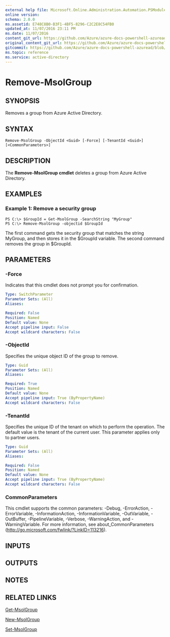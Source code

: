 ```yaml
---
external help file: Microsoft.Online.Administration.Automation.PSModule.dll-Help.xml
online version:
schema: 2.0.0
ms.assetid: E748C8B0-B3F1-4BF5-8296-C2C2E8C54FB0
updated_at: 11/07/2016 23:11 PM
ms.date: 11/07/2016
content_git_url: https://github.com/Azure/azure-docs-powershell-azuread/blob/RobdeJong-patch-11/Azure%20AD%20Cmdlets/MSOnline/v1/Remove-MsolGroup.md
original_content_git_url: https://github.com/Azure/azure-docs-powershell-azuread/blob/RobdeJong-patch-11/Azure%20AD%20Cmdlets/MSOnline/v1/Remove-MsolGroup.md
gitcommit: https://github.com/Azure/azure-docs-powershell-azuread/blob/6b2ae75363a4a068e37ba677387ea47a1caaeea3
ms.topic: reference
ms.service: active-directory
---
```


# Remove-MsolGroup

## SYNOPSIS
Removes a group from Azure Active Directory.

## SYNTAX

```
Remove-MsolGroup -ObjectId <Guid> [-Force] [-TenantId <Guid>] [<CommonParameters>]
```

## DESCRIPTION
The **Remove-MsolGroup cmdlet** deletes a group from Azure Active Directory.

## EXAMPLES

### Example 1: Remove a security group
```
PS C:\> $GroupId = Get-MsolGroup -SearchString "MyGroup"
PS C:\> Remove-MsolGroup -objectid $GroupId
```

The first command gets the security group that matches the string MyGroup, and then stores it in the $GroupId variable.
The second command removes the group in $GroupId.

## PARAMETERS

### -Force
Indicates that this cmdlet does not prompt you for confirmation.

```yaml
Type: SwitchParameter
Parameter Sets: (All)
Aliases:

Required: False
Position: Named
Default value: None
Accept pipeline input: False
Accept wildcard characters: False
```

### -ObjectId
Specifies the unique object ID of the group to remove.

```yaml
Type: Guid
Parameter Sets: (All)
Aliases:

Required: True
Position: Named
Default value: None
Accept pipeline input: True (ByPropertyName)
Accept wildcard characters: False
```

### -TenantId
Specifies the unique ID of the tenant on which to perform the operation.
The default value is the tenant of the current user.
This parameter applies only to partner users.

```yaml
Type: Guid
Parameter Sets: (All)
Aliases:

Required: False
Position: Named
Default value: None
Accept pipeline input: True (ByPropertyName)
Accept wildcard characters: False
```

### CommonParameters
This cmdlet supports the common parameters: -Debug, -ErrorAction, -ErrorVariable, -InformationAction, -InformationVariable, -OutVariable, -OutBuffer, -PipelineVariable, -Verbose, -WarningAction, and -WarningVariable. For more information, see about_CommonParameters (http://go.microsoft.com/fwlink/?LinkID=113216).

## INPUTS

## OUTPUTS

## NOTES

## RELATED LINKS
[Get-MsolGroup](./Get-MsolGroup.md)

[New-MsolGroup](./New-MsolGroup.md)

[Set-MsolGroup](./Set-MsolGroup.md)
